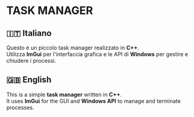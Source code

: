 # TASK MANAGER

## 🇮🇹 Italiano
Questo è un piccolo task manager realizzato in **C++**.  
Utilizza **ImGui** per l'interfaccia grafica e le API di **Windows** per gestire e chiudere i processi.

## 🇬🇧 English
This is a simple **task manager** written in **C++**.  
It uses **ImGui** for the GUI and **Windows API** to manage and terminate processes.


